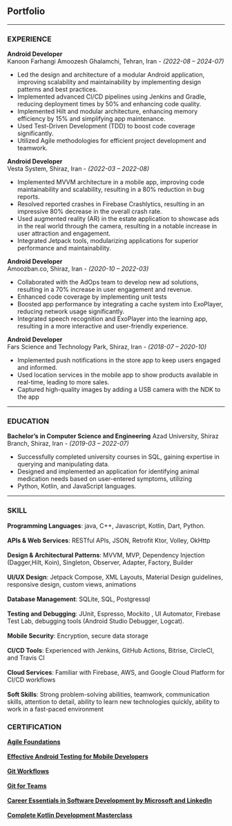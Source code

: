 ## Portfolio

---

### EXPERIENCE

**Android Developer**<br>
Kanoon Farhangi Amoozesh Ghalamchi, Tehran, Iran - *(2022-08 – 2024-07)*
- Led the design and architecture of a modular Android application, improving scalability and maintainability by implementing design patterns and best practices.
- Implemented advanced CI/CD pipelines using Jenkins and Gradle, reducing deployment times by 50% and enhancing code
quality.
- Implemented Hilt and modular architecture, enhancing memory efficiency by 15% and simplifying app maintenance.
- Used Test-Driven Development (TDD) to boost code coverage significantly.
- Utilized Agile methodologies for efficient project development and teamwork.

**Android Developer**<br>
Vesta System, Shiraz, Iran - *(2022-03 – 2022-08)*
- Implemented MVVM architecture in a mobile app, improving code maintainability and scalability, resulting in a 80\% reduction in bug reports.
- Resolved reported crashes in Firebase Crashlytics, resulting in an impressive 80% decrease in the overall crash rate.
- Used augmented reality (AR) in the estate application to showcase ads in the real world through the camera, resulting in a notable increase in user attraction and engagement.
- Integrated Jetpack tools, modularizing applications for superior performance and maintainability.


**Android Developer**<br>
Amoozban.co, Shiraz, Iran - *(2020-10 – 2022-03)*
- Collaborated with the AdOps team to develop new ad solutions, resulting in a 70\% increase in user engagement and revenue.
- Enhanced code coverage by implementing unit tests
- Boosted app performance by integrating a cache system into ExoPlayer, reducing network usage significantly.
- Integrated speech recognition and ExoPlayer into the learning app, resulting in a more interactive and user-friendly experience.

**Android Developer**<br>
Fars Science and Technology Park, Shiraz, Iran - *(2018-07 – 2020-10)*
- Implemented push notifications in the store app to keep users engaged and informed.
- Used location services in the mobile app to show products available in real-time, leading to more sales.
- Captured high-quality images by adding a USB camera with the NDK to the app

---

### EDUCATION

**Bachelor’s in Computer Science and Engineering**
Azad University, Shiraz Branch, Shiraz, Iran - *(2019-03 – 2022-07)*<br>
+ Successfully completed university courses in SQL, gaining expertise in querying and manipulating data.
+ Designed and implemented an application for identifying animal medication needs based on user-entered symptoms, utilizing
+ Python, Kotlin, and JavaScript languages.

---

### SKILL

**Programming Languages**: java, C++, Javascript, Kotlin, Dart, Python.<br><br>
**APIs & Web Services**: RESTful APIs, JSON, Retrofit Ktor, Volley, OkHttp<br><br>
**Design & Architectural Patterns**: MVVM, MVP, Dependency Injection (Dagger,Hilt, Koin), Singleton, Observer,
Adapter, Factory, Builder<br><br>
**UI/UX Design**: Jetpack Compose, XML Layouts, Material Design guidelines, responsive design, custom views, animations<br><br>
**Database Management**: SQLite, SQL, Postgressql<br><br>
**Testing and Debugging**: JUnit, Espresso, Mockito , UI Automator, Firebase Test Lab, debugging tools (Android Studio Debugger, Logcat).<br><br>
**Mobile Security**: Encryption, secure data storage<br><br>
**CI/CD Tools**: Experienced with Jenkins, GitHub Actions, Bitrise, CircleCI, and Travis CI<br><br>
**Cloud Services**: Familiar with Firebase, AWS, and Google Cloud Platform for CI/CD workflows<br><br>
**Soft Skills**: Strong problem-solving abilities, teamwork, communication skills, attention to detail, ability to learn new technologies quickly, ability to work in a fast-paced environment

### CERTIFICATION
**<a href="https://www.linkedin.com/learning/certificates/c40f4d389e4af14ec3d8f20072da085ab22cb7185b477dfe369d67efc19ff005?lipi=urn%3Ali%3Apage%3Ad_flagship3_profile_view_base_certifications_details%3BaeiHQkGuSyGxaa665Ce1dQ%3D%3D">     Agile Foundations</a>**<br><br>
**<a href="https://www.linkedin.com/learning/certificates/07e15fd5e2645060cfc16af1366cf3687b2d33935d77807737f81d513e32d74f?lipi=urn%3Ali%3Apage%3Ad_flagship3_profile_view_base_certifications_details%3BaeiHQkGuSyGxaa665Ce1dQ%3D%3D">     Effective Android Testing for Mobile Developers</a>**<br><br>
**<a href="https://www.linkedin.com/learning/certificates/0370f4ab7a3fcaac86e63ae3ba6117718a58554cf254138af3d6f0745dfddd24?lipi=urn%3Ali%3Apage%3Ad_flagship3_profile_view_base_certifications_details%3BaeiHQkGuSyGxaa665Ce1dQ%3D%3D">     Git Workflows</a>**<br><br>
**<a href="https://www.linkedin.com/learning/certificates/6422cd516ca51c31a3eca4f93b1608a1197f00f6090dcf6aacf9cc76e7bfc448?lipi=urn%3Ali%3Apage%3Ad_flagship3_profile_view_base_certifications_details%3BaeiHQkGuSyGxaa665Ce1dQ%3D%3D">     Git for Teams</a>**<br><br>
**<a href="https://www.linkedin.com/learning/certificates/7b0b10ceb3658a82e76a47293d7ff18bacbaa498b69f7e845751e71460ea2065?lipi=urn%3Ali%3Apage%3Ad_flagship3_profile_view_base_certifications_details%3BaeiHQkGuSyGxaa665Ce1dQ%3D%3D">     Career Essentials in Software Development by Microsoft and LinkedIn</a>**<br><br>
**<a href="https://drive.google.com/file/d/1OfuTlFtgu6NrsHI_Sam-iXrIaV6mkZrz/view?usp=sharing">     Complete Kotlin Development Masterclass</a>**<br><br>
